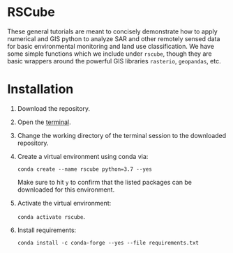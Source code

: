 # RSCube 

These general tutorials are meant to concisely demonstrate how to apply numerical and GIS python to analyze SAR and other remotely sensed data for basic environmental monitoring and land use classification.
We have some simple functions which we include under `rscube`, though they are basic wrappers around the powerful GIS libraries `rasterio`, `geopandas`, etc.

# Installation

1. Download the repository.
2. Open the [terminal](https://support.apple.com/guide/terminal/welcome/mac).
3. Change the working directory of the terminal session to the downloaded repository.
4. Create a virtual environment using conda via: 

	`conda create --name rscube python=3.7 --yes`
	
	Make sure to hit `y` to confirm that the listed packages can be downloaded for this environment.

5. Activate the virtual environment: 

	`conda activate rscube`.

6. Install requirements: 

	`conda install -c conda-forge --yes --file requirements.txt`